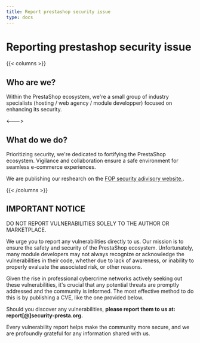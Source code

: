 ```yaml
---
title: Report prestashop security issue
type: docs
---
```


# Reporting prestashop security issue

{{< columns >}}
## Who are we?

Within the PrestaShop ecosystem, we're a small group of industry specialists  (hosting / web agency / module developper) focused on enhancing its security.

<--->

## What do we do?

Prioritizing security, we're dedicated to fortifying the PrestaShop ecosystem. Vigilance and collaboration ensure a safe environment for seamless e-commerce experiences.

We are publishing our reshearch on the [FOP security adivisory website.](https://security.friendsofpresta.org/).

{{< /columns >}}


## IMPORTANT NOTICE

DO NOT REPORT VULNERABILITIES SOLELY TO THE AUTHOR OR MARKETPLACE.

We urge you to report any vulnerabilities directly to us. Our mission is to ensure the safety and security of the PrestaShop ecosystem. Unfortunately, many module developers may not always recognize or acknowledge the vulnerabilities in their code, whether due to lack of awareness, or inability to properly evaluate the associated risk, or other reasons.

Given the rise in professional cybercrime networks actively seeking out these vulnerabilities, it's crucial that any potential threats are promptly addressed and the community is informed. The most effective method to do this is by publishing a CVE, like the one provided below.

Should you discover any vulnerabilities, **please report them to us at: report[@]security-presta.org.**

Every vulnerability report helps make the community more secure, and we are profoundly grateful for any information shared with us.
